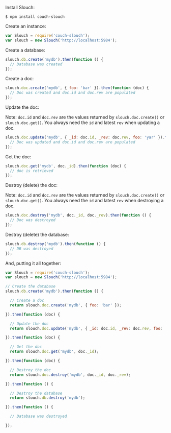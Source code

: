 Install Slouch:

```
$ npm install couch-slouch
```

Create an instance:

```js
var Slouch = require('couch-slouch');
var slouch = new Slouch('http://localhost:5984');
```

Create a database:

```js
slouch.db.create('mydb').then(function () {
  // Database was created
});
```

Create a doc:

```js
slouch.doc.create('mydb', { foo: 'bar' }).then(function (doc) {
  // Doc was created and doc.id and doc.rev are populated
});
```

Update the doc:

Note: `doc.id` and `doc.rev` are the values returned by `slouch.doc.create()` or `slouch.doc.get()`. You always need the `id` and latest `rev` when updating a doc.

```js
slouch.doc.update('mydb', { _id: doc.id, _rev: doc.rev, foo: 'yar' }).then(function (doc) {
  // Doc was updated and doc.id and doc.rev are populated
});
```

Get the doc:

```js
slouch.doc.get('mydb', doc._id).then(function (doc) {
  // doc is retrieved
});
```

Destroy (delete) the doc:

Note: `doc.id` and `doc.rev` are the values returned by `slouch.doc.create()` or `slouch.doc.get()`. You always need the `id` and latest `rev` when destroying a doc.

```js
slouch.doc.destroy('mydb', doc._id, doc._rev).then(function () {
  // Doc was destroyed
});
```

Destroy (delete) the database:

```js
slouch.db.destroy('mydb').then(function () {
  // DB was destroyed
});
```

And, putting it all together:

```js
var Slouch = require('couch-slouch');
var slouch = new Slouch('http://localhost:5984');

// Create the database
slouch.db.create('mydb').then(function () {

  // Create a doc
  return slouch.doc.create('mydb', { foo: 'bar' });

}).then(function (doc) {

  // Update the doc
  return slouch.doc.update('mydb', { _id: doc.id, _rev: doc.rev, foo: 'yar' });

}).then(function (doc) {

  // Get the doc
  return slouch.doc.get('mydb', doc._id);

}).then(function (doc) {

  // Destroy the doc
  return slouch.doc.destroy('mydb', doc._id, doc._rev);

}).then(function () {

  // Destroy the database
  return slouch.db.destroy('mydb');

}).then(function () {

  // Database was destroyed

});
```




